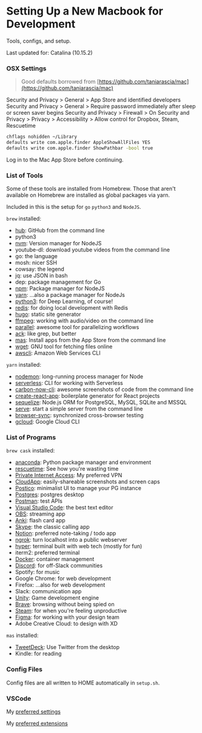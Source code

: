 # Setting Up a New Macbook for Development
Tools, configs, and setup.

Last updated for: Catalina (10.15.2)

### OSX Settings
> Good defaults borrowed from [https://github.com/taniarascia/mac](https://github.com/taniarascia/mac)

Security and Privacy > General > App Store and identified developers
Security and Privacy > General > Require password immediately after sleep or screen saver begins
Security and Privacy > Firewall > On
Security and Privacy > Privacy > Accessibility > Allow control for Dropbox, Steam, Rescuetime

```sh
chflags nohidden ~/Library
defaults write com.apple.finder AppleShowAllFiles YES
defaults write com.apple.finder ShowPathbar -bool true
```

Log in to the Mac App Store before continuing.

### List of Tools
Some of these tools are installed from Homebrew. Those that aren't available on Homebrew are installed as global packages via yarn.

Included in this is the setup for `go` `python3` and `NodeJS`.

`brew` installed:
  - [hub](https://hub.github.com/): GitHub from the command line
  - python3
  - [nvm](https://github.com/nvm-sh/nvm): Version manager for NodeJS
  - youtube-dl: download youtube videos from the command line
  - go: the language
  - mosh: nicer SSH
  - cowsay: the legend
  - jq: use JSON in bash
  - dep: package management for Go
  - [npm](https://www.npmjs.com/): Package manager for NodeJS
  - [yarn](https://yarnpkg.com/en/): ...also a package manager for NodeJs
  - [python3](https://www.python.org/): for Deep Learning, of course!
  - [redis](https://redis.io/topics/rediscli): for doing local development with Redis
  - [hugo](https://gohugo.io/): static site generator
  - [ffmpeg](https://ffmpeg.org): working with audio/video on the command line
  - [parallel](https://www.gnu.org/software/parallel/): awesome tool for parallelizing workflows
  - [ack](https://beyondgrep.com/): like grep, but better
  - [mas](https://github.com/mas-cli/mas): Install apps from the App Store from the command line
  - [wget](https://www.gnu.org/software/wget/): GNU tool for fetching files online
  - [awscli](https://github.com/aws/aws-cli): Amazon Web Services CLI

`yarn` installed:
  - [nodemon](https://nodemon.io/): long-running process manager for Node
  - [serverless](https://serverless.com/framework/docs/providers/aws/cli-reference/): CLI for working with Serverless
  - [carbon-now-cli](https://github.com/mixn/carbon-now-cli): awesome screenshots of code from the command line
  - [create-react-app](https://github.com/facebook/create-react-app): boilerplate generator for React projects
  - [sequelize](https://docs.sequelizejs.com): Node.js ORM for PostgreSQL, MySQL, SQLite and MSSQL
  - [serve](https://www.npmjs.com/package/serve): start a simple server from the command line
  - [browser-sync](https://browsersync.io/): synchronized cross-browser testing
  - [gcloud](https://cloud.google.com/sdk/gcloud/): Google Cloud CLI

### List of Programs

`brew cask` installed:
  - [anaconda](https://www.anaconda.com/distribution/): Python package manager and environment
  - [rescuetime](https://www.rescuetime.com/): See how you're wasting time
  - [Private Internet Access](https://www.privateinternetaccess.com/): My preferred VPN
  - [CloudApp](https://www.getcloudapp.com/): easily-shareable screenshots and screen caps
  - [Postico](https://eggerapps.at/postico/): minimalist UI to manage your PG instance
  - [Postgres](https://www.postgresql.org/): postgres desktop
  - [Postman](https://www.getpostman.com): test APIs
  - [Visual Studio Code](https://code.visualstudio.com/): the best text editor
  - [OBS](https://obsproject.com/): streaming app
  - [Anki](https://apps.ankiweb.net/): flash card app
  - [Skype](https://www.skype.com/en/): the classic calling app
  - [Notion](https://www.notion.so/): preferred note-taking / todo app
  - [ngrok](https://ngrok.com/): turn localhost into a public webserver
  - [hyper](https://hyper.is/): terminal built with web tech (mostly for fun)
  - iterm2: preferred terminal
  - [Docker](https://www.docker.com/products/docker-desktop): container management
  - [Discord](https://discordapp.com/store): for off-Slack communities
  - Spotify: for music
  - Google Chrome: for web development
  - Firefox: ...also for web development
  - Slack: communication app
  - [Unity](https://unity.com/): Game development engine
  - [Brave](https://brave.com/): browsing without being spied on
  - [Steam](https://store.steampowered.com/): for when you're feeling unproductive
  - [Figma](https://www.figma.com/): for working with your design team
  - Adobe Creative Cloud: to design with XD

`mas` installed:
  - [TweetDeck](https://tweetdeck.twitter.com/): Use Twitter from the desktop
  - Kindle: for reading

### Config Files
Config files are all written to HOME automatically in `setup.sh`.

### VSCode
My [preferred settings](./vscode/settings.json)

My [preferred extensions](./vscode/vs-code-extensions.sh)

